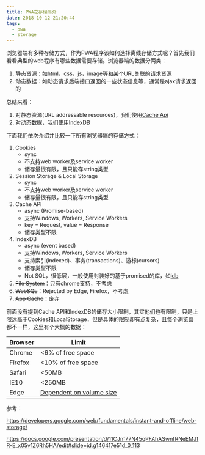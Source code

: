 ```yaml
---
title: PWA之存储简介
date: 2018-10-12 21:20:44
tags:
  - pwa
  - storage
---
```


浏览器端有多种存储方式，作为PWA程序该如何选择离线存储方式呢？首先我们看看典型的web程序有哪些数据需要存储。浏览器端的数据分两类：

1. 静态资源：如html，css，js，image等和某个URL关联的请求资源
2. 动态数据：如动态请求后端接口返回的一些状态信息等，通常是ajax请求返回的

总结来看：

1. 对静态资源(URL addressable resources)，我们使用[Cache Api](https://developers.google.com/web/fundamentals/instant-and-offline/web-storage/cache-api)
2. 对动态数据，我们使用[IndexDB](https://developers.google.com/web/ilt/pwa/working-with-indexeddb)

下面我们依次介绍并比较一下所有浏览器端的存储方式：

1. Cookies
   - sync
   - 不支持web worker及service worker
   - 储存量很有限，且只能存string类型
2. Session Storage & Local Storage
   - sync
   - 不支持web worker及service worker
   - 储存量很有限，且只能存string类型
3. Cache API
   - async (Promise-based)
   - 支持Windows, Workers, Service Workers
   - key = Request, value = Response
   - 储存类型不限
4. IndexDB
   - async (event based)
   - 支持Windows, Workers, Service Workers
   - 支持索引(indexed)、事务(transactions)、游标(cursors)
   - 储存类型不限
   - Not SQL，很低层，一般使用封装好的基于promised的库，如[idb](https://github.com/jakearchibald/idb)
5. ~~File System~~：只有chrome支持，不考虑
6. ~~WebSQL~~：Rejected by Edge, Firefox，不考虑
7. ~~App Cache~~：废弃

前面没有提到Cache API和IndexDB的储存大小限制，其实他们也有限制，只是上限远高于Cookies和LocalStorage，但是具体的限制却有点复杂，且每个浏览器都不一样，这里有个大概的数据：

| Browser | Limit                                                        |
| ------- | ------------------------------------------------------------ |
| Chrome  | <6% of free space                                            |
| Firefox | <10% of free space                                           |
| Safari  | <50MB                                                        |
| IE10    | <250MB                                                       |
| Edge    | [Dependent on volume size](https://developer.microsoft.com/en-us/microsoft-edge/platform/documentation/dev-guide/storage/IndexedDB/) |

参考：

https://developers.google.com/web/fundamentals/instant-and-offline/web-storage/

https://docs.google.com/presentation/d/11CJnf77N45qPFAhASwnfRNeEMJfR-E_x05v1Z6Rh5HA/edit#slide=id.g146417e51d_0_113

